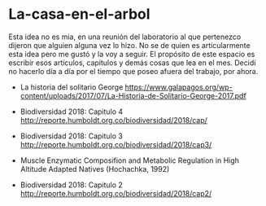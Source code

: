 # La-casa-en-el-arbol
Esta idea no es mia, en una reunión del laboratorio al que pertenezco dijeron que alguien alguna vez lo hizo. No se de quien es articularmente esta idea pero me gustó y la voy a seguir. El propósito de este espacio es escribir esos artículos, capítulos y demás cosas que lea en el mes. Decidí no hacerlo día a día por el tiempo que poseo afuera del trabajo, por ahora. 


- La historia del solitario George https://www.galapagos.org/wp-content/uploads/2017/07/La-Historia-de-Solitario-George-2017.pdf

- Biodiversidad 2018: Capitulo 4 http://reporte.humboldt.org.co/biodiversidad/2018/cap/ 

- Biodiversidad 2018: Capitulo 3 http://reporte.humboldt.org.co/biodiversidad/2018/cap3/ 

- Muscle Enzymatic Composifion and Metabolic Regulation in High Altitude Adapted Natives (Hochachka, 1992)

- Biodiversidad 2018: Capitulo 2 
  http://reporte.humboldt.org.co/biodiversidad/2018/cap2/ 
